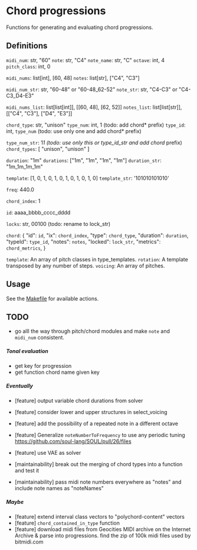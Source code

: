 # Chord progressions

Functions for generating and evaluating chord progressions.

## Definitions

`midi_num`: str, "60"
`note`: str, "C4"
`note_name`: str, "C"
`octave`: int, 4
`pitch_class`: int, 0

`midi_nums`: list[int], [60, 48]
`notes`: list[str], ["C4", "C3"]

`midi_num_str`: str, "60-48" or "60-48_62-52"
`note_str`: str, "C4-C3" or "C4-C3_D4-E3"

`midi_nums_list`: list[list[int]], [[60, 48], [62, 52]]
`notes_list`: list[list[str]], [["C4", "C3"], ["D4", "E3"]]

`chord_type`: str, "unison"
`type_num`: int, 1 (todo: add chord* prefix)
`type_id`: int, `type_num` (todo: use only one and add chord* prefix)

`type_num_str`: 1*1 (todo: use only this or type_id_str and add chord* prefix)
`chord_types`: [ "unison", "unison" ]

`duration`: "1m"
`durations`: ["1m", "1m", "1m", "1m"]
`duration_str`: "1m_1m_1m_1m"

`template`: [1, 0, 1, 0, 1, 0, 1, 0, 1, 0, 1, 0]
`template_str`: '101010101010'

`freq`: 440.0

`chord_index`: 1

`id`: aaaa_bbbb_cccc_dddd

`locks`: str, 00100 (todo: rename to lock_str)

`chord`: {
    "id": `id`,
    "ix": `chord_index`,
    "type": `chord_type`,
    "duration": `duration`,
    "typeId": `type_id`,
    "notes": `notes`,
    "locked": `lock_str`,
    "metrics": `chord_metrics`,
}


`template`: An array of pitch classes in type_templates.
`rotation`: A template transposed by any number of steps.
`voicing`: An array of pitches.

## Usage

See the [Makefile](Makefile) for available actions.

## TODO

-   go alll the way through pitch/chord modules and make `note` and `midi_num` consistent.

##### Tonal evaluation

-   get key for progression
-   get function chord name given key

##### Eventually

-   [feature] output variable chord durations from solver
-   [feature] consider lower and upper structures in select_voicing
-   [feature] add the possibility of a repeated note in a different octave
-   [feature] Generalize `noteNumberToFrequency` to use any periodic tuning https://github.com/soul-lang/SOUL/pull/26/files
-   [feature] use VAE as solver

-   [maintainability] break out the merging of chord types into a function and test it
-   [maintainability] pass midi note numbers everywhere as "notes" and include note names as "noteNames"

##### Maybe

-   [feature] extend interval class vectors to "polychord-content" vectors
-   [feature] `chord_contained_in_type` function
-   [feature] download midi files from Geocities MIDI archive on the Internet Archive & parse into progressions. find the zip of 100k midi files used by bitmidi.com
